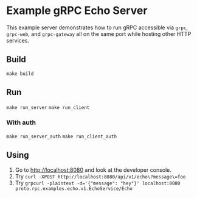 # Example gRPC Echo Server

This example server demonstrates how to run gRPC accessible via `grpc`, `grpc-web`, and `grpc-gateway` all on the same port while hosting other HTTP services.

## Build

`make build`

## Run

`make run_server`
`make run_client`

### With auth

`make run_server_auth`
`make run_client_auth`

## Using

1. Go to [http://localhost:8080](http://localhost:8080) and look at the developer console.
1. Try `curl -XPOST http://localhost:8080/api/v1/echo\?message\=foo`
1. Try `grpcurl -plaintext -d='{"message": "hey"}' localhost:8080 proto.rpc.examples.echo.v1.EchoService/Echo`
